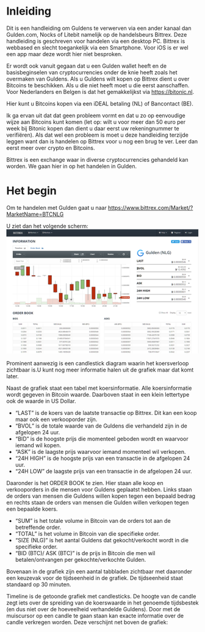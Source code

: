 # Inleiding

Dit is een handleiding om Guldens te verwerven via een ander kanaal dan Gulden.com, Nocks of Litebit namelijk op de handelsbeurs Bittrex.
Deze handleiding is geschreven voor handelen via een desktop PC. Bittrex is webbased en slecht toegankelijk via een Smartphone. Voor iOS is er wel een app maar deze wordt hier niet
besproken.

Er wordt ook vanuit gegaan dat u een Gulden wallet heeft en de basisbeginselen van cryptocurrencies onder de knie heeft zoals het overmaken van Guldens.
Als u Guldens wilt kopen op Bittrex dient u over Bitcoins te beschikken. Als u die niet heeft moet u die eerst aanschaffen. Voor Nederlanders en Belgen is dat het gemakkelijkst via
https://bitonic.nl. 

Hier kunt u Bitcoins kopen via een iDEAL betaling (NL) of Bancontact (BE).

Ik ga ervan uit dat dat geen probleem vormt en dat u zo op eenvoudige wijze aan Bitcoins kunt komen (let op: wilt u voor meer dan 50 euro per week bij Bitonic kopen dan dient u daar eerst
uw rekeningnummer te verifiëren). Als dat wel een probleem is moet u deze handleiding terzijde leggen want dan is handelen op Bittrex voor u nog een brug te ver. Leer dan eerst
meer over crypto en Bitcoins.

Bittrex is een exchange waar in diverse cryptocurrencies gehandeld kan worden. We gaan hier in op het handelen in Gulden.

# Het begin

Om te handelen met Gulden gaat u naar https://www.bittrex.com/Market/?MarketName=BTC­NLG

U ziet dan het volgende scherm:
![Bittrex Startpage](https://github.com/paulwillen/Gulden-Manuals/blob/master/Images/Bittrex-Startpage.png)

Prominent aanwezig is een candlestick diagram waarin het koersverloop zichtbaar is.U kunt nog meer informatie halen uit de grafiek maar dat komt later.

Naast de grafiek staat een tabel met koersinformatie. Alle koersinformatie wordt gegeven in Bitcoin waarde. Daarboven staat in een klein lettertype ook de waarde in US Dollar.

- “LAST” is de koers van de laatste transactie op Bittrex. Dit kan een koop maar ook een
verkooporder zijn.
- “BVOL” is de totale waarde van de Guldens die verhandeld zijn in de afgelopen 24 uur.
- “BID” is de hoogste prijs die momenteel geboden wordt en waarvoor iemand wil kopen.
- “ASK” is de laagste prijs waarvoor iemand momenteel wil verkopen.
- “24H HIGH” is de hoogste prijs van een transactie in de afgelopen 24 uur.
- “24H LOW” de laagste prijs van een transactie in de afgelopen 24 uur.

Daaronder is het ORDER BOOK te zien. Hier staan alle koop­ en verkooporders in die mensen voor Guldens geplaatst hebben. Links staan de orders van mensen die Guldens willen kopen tegen een bepaald bedrag en rechts staan de orders van mensen die Gulden willen verkopen tegen een bepaalde koers.

- “SUM” is het totale volume in Bitcoin van de orders tot aan de betreffende order.
- “TOTAL” is het volume in Bitcoin van die specifieke order.
- “SIZE (NLG)” is het aantal Guldens dat gekocht/verkocht wordt in die specifieke order.
- “BID (BTC)/ ASK (BTC)” is de prijs in Bitcoin die men wil betalen/ontvangen per
gekochte/verkochte Gulden.

Bovenaan in de grafiek zijn een aantal tabbladen zichtbaar met daaronder een keuzevak voor de tijdseenheid in de grafiek. De tijdseenheid staat standaard op 30 minuten.

Timeline is de getoonde grafiek met candlesticks. De hoogte van de candle zegt iets over de
spreiding van de koerswaarde in het genoemde tijdsbestek (en dus niet over de hoeveelheid
verhandelde Guldens). Door met de muiscursor op een candle te gaan staan kan exacte
informatie over de candle verkregen worden. Deze verschijnt net boven de grafiek:
